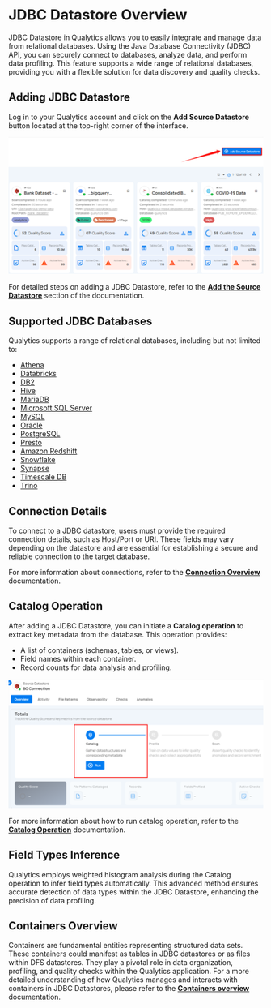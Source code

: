 # JDBC Datastore Overview

JDBC Datastore in Qualytics allows you to easily integrate and manage data from relational databases. Using the Java Database Connectivity (JDBC) API, you can securely connect to databases, analyze data, and perform data profiling. This feature supports a wide range of relational databases, providing you with a flexible solution for data discovery and quality checks.

## Adding JDBC Datastore

Log in to your Qualytics account and click on the **Add Source Datastore** button located at the top-right corner of the interface.

![add-datastore](../assets/datastores/jdbc-datastores/add-datastore-light.png)

For detailed steps on adding a JDBC Datastore, refer to the [**Add the Source Datastore**](../add-datastores/athena.md#add-the-source-datastore) section of the documentation.

## Supported JDBC Databases

Qualytics supports a range of relational databases, including but not limited to:

* [Athena](../add-datastores/athena.md)  
* [Databricks](../add-datastores/databricks.md)  
* [DB2](../add-datastores/db2.md)  
* [Hive](../add-datastores/hive.md)  
* [MariaDB](../add-datastores/maria-db.md)  
* [Microsoft SQL Server](../add-datastores/microsoft-sql-server.md)  
* [MySQL](../add-datastores/mysql.md)  
* [Oracle](../add-datastores/oracle.md)  
* [PostgreSQL](../add-datastores/postgresql.md)  
* [Presto](../add-datastores/presto.md)  
* [Amazon Redshift](../add-datastores/redshift.md)  
* [Snowflake](../add-datastores/snowflake.md)  
* [Synapse](../add-datastores/synapse.md)  
* [Timescale DB](../add-datastores/timescale-db.md)  
* [Trino](../add-datastores/trino.md)

## Connection Details

To connect to a JDBC datastore, users must provide the required connection details, such as Host/Port or URI. These fields may vary depending on the datastore and are essential for establishing a secure and reliable connection to the target database.

For more information about connections, refer to the [**Connection Overview**](../connections/overview-of-a-connection.md) documentation.

## Catalog Operation  

After adding a JDBC Datastore, you can initiate a **Catalog operation** to extract key metadata from the database. This operation provides:

* A list of containers (schemas, tables, or views).  
* Field names within each container.  
* Record counts for data analysis and profiling.

![catalog](../assets/datastores/jdbc-datastores/catalog-light.png)

For more information about how to run catalog operation, refer to the [**Catalog Operation**](../source-datastore/catalog.md) documentation.

## Field Types Inference

Qualytics employs weighted histogram analysis during the Catalog operation to infer field types automatically. This advanced method ensures accurate detection of data types within the JDBC Datastore, enhancing the precision of data profiling.

## Containers Overview  

Containers are fundamental entities representing structured data sets. These containers could manifest as tables in JDBC datastores or as files within DFS datastores. They play a pivotal role in data organization, profiling, and quality checks within the Qualytics application.  For a more detailed understanding of how Qualytics manages and interacts with containers in JDBC Datastores, please refer to the [**Containers overview**](../container/container.md) documentation.